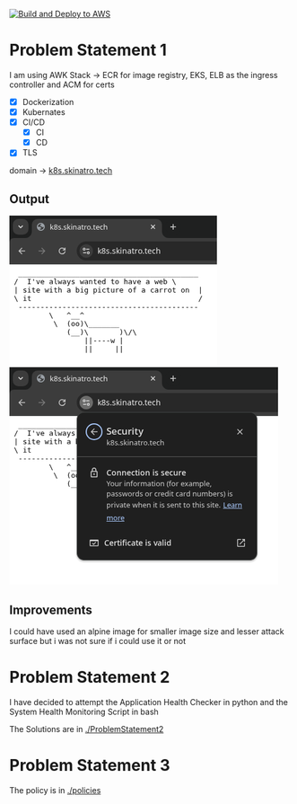[![Build and Deploy to AWS](https://github.com/skinatro/Accuknox-Devops-Assignment/actions/workflows/cicd.yaml/badge.svg)](https://github.com/skinatro/Accuknox-Devops-Assignment/actions/workflows/cicd.yaml)

# Problem Statement 1

I am using AWK Stack -> ECR for image registry, EKS, ELB as the ingress controller and ACM for certs

- [X] Dockerization
- [X] Kubernates
- [X] CI/CD
  - [X] CI
  - [X] CD
- [X] TLS

domain -> [k8s.skinatro.tech](http://k8s.skinatro.tech)

## Output

![The Output works](./assets/output.png)
![TLS Also Works](./assets/TLS.png)

## Improvements

I could have used an alpine image for smaller image size and lesser attack surface but i was not sure if i could use it or not

# Problem Statement 2

I have decided to attempt the Application Health Checker in python and the System Health Monitoring Script in bash

The Solutions are in [./ProblemStatement2](./ProblemStatement2)

# Problem Statement 3

The policy is in [./policies](./policies)